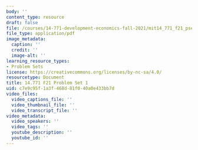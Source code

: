 ```yaml
---
body: ''
content_type: resource
draft: false
file: /courses/14-771-development-economics-fall-2021/mit14_771_f21_pset1.pdf
file_type: application/pdf
image_metadata:
  caption: ''
  credit: ''
  image-alt: ''
learning_resource_types:
- Problem Sets
license: https://creativecommons.org/licenses/by-nc-sa/4.0/
resourcetype: Document
title: 14.771 F21 Problem Set 1
uid: c7e9c95f-1a3f-468d-81f0-40a0e433bb7d
video_files:
  video_captions_file: ''
  video_thumbnail_file: ''
  video_transcript_file: ''
video_metadata:
  video_speakers: ''
  video_tags: ''
  youtube_description: ''
  youtube_id: ''
---
```

